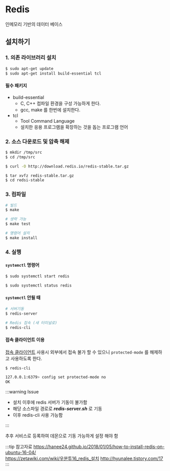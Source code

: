 # Redis

인메모리 기반의 데이터 베이스

## 설치하기

### 1. 의존 라이브러리 설치

```bash
$ sudo apt-get update
$ sudo apt-get install build-essential tcl
```

#### 필수 패키지

* build-essential
  * C, C++ 컴파일 환경을 구성 가능하게 한다.
  * gcc, make 를 한번에 설치한다.
* tcl
  * Tool Command Language
  * 설치한 응용 프로그램을 확장하는 것을 돕는 프로그램 언어

### 2. 소스 다운로드 및 압축 해제

```bash
$ mkdir /tmp/src
$ cd /tmp/src
```

```bash
$ curl -O http://download.redis.io/redis-stable.tar.gz
```

```bash
$ tar xvfz redis-stable.tar.gz
$ cd redsi-stable
```

### 3. 컴파일

```bash
# 빌드
$ make

# 생략 가능
$ make test

# 명령어 설치
$ make install
```

### 4. 실행

#### `systemctl` 명령어

```bash
$ sudo systemctl start redis
```

```bash
$ sudo systemctl status redis
```

#### `systemctl` 안될 때

```bash
# 서버기동
$ redis-server

# Redis 접속 (새 터미널로)
$ redis-cli
```

#### 접속 클라이언트 이용

[접속 클라이언트](<https://github.com/luin/medis?fbclid=IwAR3o5CCwylxYkSQGbxoqkI35pqGl41fx9v6nBJLeKbnXoU7CvzSW9j_WvKU>) 사용시 외부에서 접속 불가 할 수 있으니 `protected-mode` 를 해제하고 사용하도록 한다.

```bash
$ redis-cli

127.0.0.1:6379> config set protected-mode no
OK
```

:::warning Issue

* 설치 이후에 redis 서버가 기동이 불가함  
* 해당 소스파일 경로로 _**redis-server.sh**_ 로 기동  
* 이후 redis-cli 사용 가능함  

:::

추후 서비스로 등록하여 데몬으로 기동 가능하게 설정 해야 함

:::tip 참고자료
<https://hanee24.github.io/2018/01/05/how-to-install-redis-on-ubuntu-16-04/>  
<https://zetawiki.com/wiki/우분투16_redis_설치>
<http://hyunalee.tistory.com/17>
:::